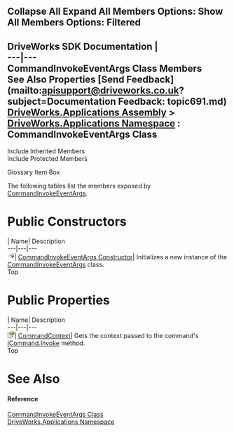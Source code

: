 Collapse All Expand All Members Options: Show All  Members Options: Filtered   
---  
DriveWorks SDK Documentation  |   
---|---  
CommandInvokeEventArgs Class Members   
See Also Properties [Send Feedback](mailto:apisupport@driveworks.co.uk?subject=Documentation Feedback: topic691.md)  
[DriveWorks.Applications Assembly](topic13.md) > [DriveWorks.Applications Namespace](topic16.md) : CommandInvokeEventArgs Class  
---  
  
Include Inherited Members    
Include Protected Members  


Glossary Item Box

The following tables list the members exposed by [CommandInvokeEventArgs](topic691.md).

# Public Constructors

| Name| Description  
---|---|---  
![Public Constructor](dotnetimages/publicConstructor.gif)| [CommandInvokeEventArgs Constructor](topic697.md)| Initializes a new instance of the [CommandInvokeEventArgs](topic691.md) class.   
Top

# Public Properties

| Name| Description  
---|---|---  
![Public Property](dotnetimages/publicProperty.gif)| [CommandContext](topic698.md)| Gets the context passed to the command's [ICommand.Invoke](topic84.md) method.   
Top

# See Also

#### Reference

[CommandInvokeEventArgs Class](topic691.md)   
[DriveWorks.Applications Namespace](topic16.md)


